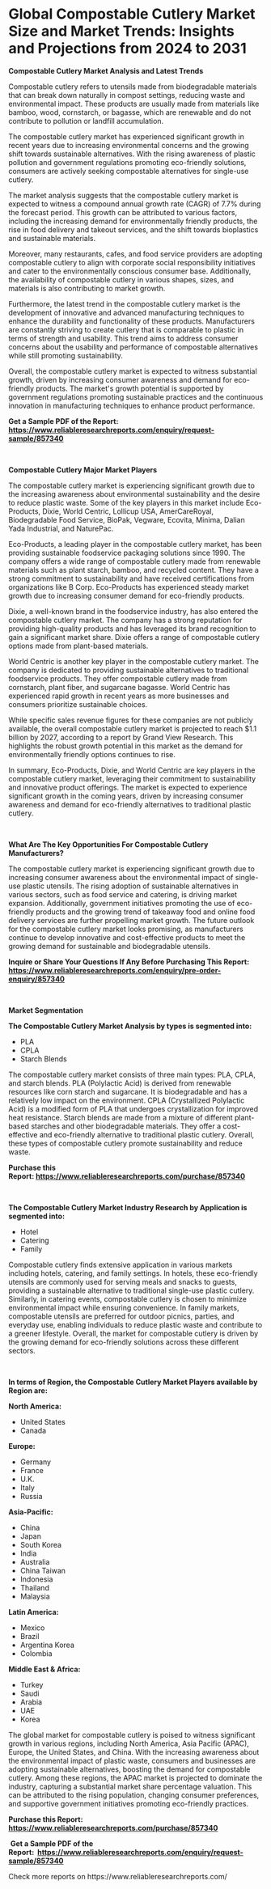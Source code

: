 <p><h1>Global Compostable Cutlery Market Size and Market Trends: Insights and Projections from 2024 to 2031</h1></p><p><strong>Compostable Cutlery Market Analysis and Latest Trends</strong></p>
<p><p>Compostable cutlery refers to utensils made from biodegradable materials that can break down naturally in compost settings, reducing waste and environmental impact. These products are usually made from materials like bamboo, wood, cornstarch, or bagasse, which are renewable and do not contribute to pollution or landfill accumulation.</p><p>The compostable cutlery market has experienced significant growth in recent years due to increasing environmental concerns and the growing shift towards sustainable alternatives. With the rising awareness of plastic pollution and government regulations promoting eco-friendly solutions, consumers are actively seeking compostable alternatives for single-use cutlery.</p><p>The market analysis suggests that the compostable cutlery market is expected to witness a compound annual growth rate (CAGR) of 7.7% during the forecast period. This growth can be attributed to various factors, including the increasing demand for environmentally friendly products, the rise in food delivery and takeout services, and the shift towards bioplastics and sustainable materials.</p><p>Moreover, many restaurants, cafes, and food service providers are adopting compostable cutlery to align with corporate social responsibility initiatives and cater to the environmentally conscious consumer base. Additionally, the availability of compostable cutlery in various shapes, sizes, and materials is also contributing to market growth.</p><p>Furthermore, the latest trend in the compostable cutlery market is the development of innovative and advanced manufacturing techniques to enhance the durability and functionality of these products. Manufacturers are constantly striving to create cutlery that is comparable to plastic in terms of strength and usability. This trend aims to address consumer concerns about the usability and performance of compostable alternatives while still promoting sustainability.</p><p>Overall, the compostable cutlery market is expected to witness substantial growth, driven by increasing consumer awareness and demand for eco-friendly products. The market's growth potential is supported by government regulations promoting sustainable practices and the continuous innovation in manufacturing techniques to enhance product performance.</p></p>
<p><strong>Get a Sample PDF of the Report:&nbsp; <a href="https://www.reliableresearchreports.com/enquiry/request-sample/857340">https://www.reliableresearchreports.com/enquiry/request-sample/857340</a></strong></p>
<p>&nbsp;</p>
<p><strong>Compostable Cutlery Major Market Players</strong></p>
<p><p>The compostable cutlery market is experiencing significant growth due to the increasing awareness about environmental sustainability and the desire to reduce plastic waste. Some of the key players in this market include Eco-Products, Dixie, World Centric, Lollicup USA, AmerCareRoyal, Biodegradable Food Service, BioPak, Vegware, Ecovita, Minima, Dalian Yada Industrial, and NaturePac. </p><p>Eco-Products, a leading player in the compostable cutlery market, has been providing sustainable foodservice packaging solutions since 1990. The company offers a wide range of compostable cutlery made from renewable materials such as plant starch, bamboo, and recycled content. They have a strong commitment to sustainability and have received certifications from organizations like B Corp. Eco-Products has experienced steady market growth due to increasing consumer demand for eco-friendly products.</p><p>Dixie, a well-known brand in the foodservice industry, has also entered the compostable cutlery market. The company has a strong reputation for providing high-quality products and has leveraged its brand recognition to gain a significant market share. Dixie offers a range of compostable cutlery options made from plant-based materials.</p><p>World Centric is another key player in the compostable cutlery market. The company is dedicated to providing sustainable alternatives to traditional foodservice products. They offer compostable cutlery made from cornstarch, plant fiber, and sugarcane bagasse. World Centric has experienced rapid growth in recent years as more businesses and consumers prioritize sustainable choices.</p><p>While specific sales revenue figures for these companies are not publicly available, the overall compostable cutlery market is projected to reach $1.1 billion by 2027, according to a report by Grand View Research. This highlights the robust growth potential in this market as the demand for environmentally friendly options continues to rise.</p><p>In summary, Eco-Products, Dixie, and World Centric are key players in the compostable cutlery market, leveraging their commitment to sustainability and innovative product offerings. The market is expected to experience significant growth in the coming years, driven by increasing consumer awareness and demand for eco-friendly alternatives to traditional plastic cutlery.</p></p>
<p>&nbsp;</p>
<p><strong>What Are The Key Opportunities For Compostable Cutlery Manufacturers?</strong></p>
<p><p>The compostable cutlery market is experiencing significant growth due to increasing consumer awareness about the environmental impact of single-use plastic utensils. The rising adoption of sustainable alternatives in various sectors, such as food service and catering, is driving market expansion. Additionally, government initiatives promoting the use of eco-friendly products and the growing trend of takeaway food and online food delivery services are further propelling market growth. The future outlook for the compostable cutlery market looks promising, as manufacturers continue to develop innovative and cost-effective products to meet the growing demand for sustainable and biodegradable utensils.</p></p>
<p><strong>Inquire or Share Your Questions If Any Before Purchasing This Report: <a href="https://www.reliableresearchreports.com/enquiry/pre-order-enquiry/857340">https://www.reliableresearchreports.com/enquiry/pre-order-enquiry/857340</a></strong></p>
<p>&nbsp;</p>
<p><strong>Market Segmentation</strong></p>
<p><strong>The Compostable Cutlery Market Analysis by types is segmented into:</strong></p>
<p><ul><li>PLA</li><li>CPLA</li><li>Starch Blends</li></ul></p>
<p><p>The compostable cutlery market consists of three main types: PLA, CPLA, and starch blends. PLA (Polylactic Acid) is derived from renewable resources like corn starch and sugarcane. It is biodegradable and has a relatively low impact on the environment. CPLA (Crystallized Polylactic Acid) is a modified form of PLA that undergoes crystallization for improved heat resistance. Starch blends are made from a mixture of different plant-based starches and other biodegradable materials. They offer a cost-effective and eco-friendly alternative to traditional plastic cutlery. Overall, these types of compostable cutlery promote sustainability and reduce waste.</p></p>
<p><strong>Purchase this Report:&nbsp;<a href="https://www.reliableresearchreports.com/purchase/857340">https://www.reliableresearchreports.com/purchase/857340</a></strong></p>
<p>&nbsp;</p>
<p><strong>The Compostable Cutlery Market Industry Research by Application is segmented into:</strong></p>
<p><ul><li>Hotel</li><li>Catering</li><li>Family</li></ul></p>
<p><p>Compostable cutlery finds extensive application in various markets including hotels, catering, and family settings. In hotels, these eco-friendly utensils are commonly used for serving meals and snacks to guests, providing a sustainable alternative to traditional single-use plastic cutlery. Similarly, in catering events, compostable cutlery is chosen to minimize environmental impact while ensuring convenience. In family markets, compostable utensils are preferred for outdoor picnics, parties, and everyday use, enabling individuals to reduce plastic waste and contribute to a greener lifestyle. Overall, the market for compostable cutlery is driven by the growing demand for eco-friendly solutions across these different sectors.</p></p>
<p>&nbsp;</p>
<p><strong>In terms of Region, the Compostable Cutlery Market Players available by Region are:</strong></p>
<p>
    <p> <strong> North America: </strong>
        <ul>
            <li>United States</li>
            <li>Canada</li>
        </ul>
        </p> 
    <p> <strong> Europe: </strong>
        <ul>
            <li>Germany</li>
            <li>France</li>
            <li>U.K.</li>
            <li>Italy</li>
            <li>Russia</li>
        </ul>
        </p> 
    <p> <strong> Asia-Pacific: </strong>
        <ul>
            <li>China</li>
            <li>Japan</li>
            <li>South Korea</li>
            <li>India</li>
            <li>Australia</li>
            <li>China Taiwan</li>
            <li>Indonesia</li>
            <li>Thailand</li>
            <li>Malaysia</li>
        </ul>
        </p> 
    <p> <strong> Latin America: </strong>
        <ul>
            <li>Mexico</li>
            <li>Brazil</li>
            <li>Argentina Korea</li>
            <li>Colombia</li>
        </ul>
        </p> 
    <p> <strong> Middle East & Africa: </strong>
        <ul>
            <li>Turkey</li>
            <li>Saudi</li>
            <li>Arabia</li>
            <li>UAE</li>
            <li>Korea</li>
        </ul>
    </p>
    </p>
<p><p>The global market for compostable cutlery is poised to witness significant growth in various regions, including North America, Asia Pacific (APAC), Europe, the United States, and China. With the increasing awareness about the environmental impact of plastic waste, consumers and businesses are adopting sustainable alternatives, boosting the demand for compostable cutlery. Among these regions, the APAC market is projected to dominate the industry, capturing a substantial market share percentage valuation. This can be attributed to the rising population, changing consumer preferences, and supportive government initiatives promoting eco-friendly practices.</p></p>
<p><strong>Purchase this Report: <a href="https://www.reliableresearchreports.com/purchase/857340">https://www.reliableresearchreports.com/purchase/857340</a></strong></p>
<p>&nbsp;<strong>Get a Sample PDF of the Report:&nbsp;&nbsp;<a href="https://www.reliableresearchreports.com/enquiry/request-sample/857340">https://www.reliableresearchreports.com/enquiry/request-sample/857340</a></strong></p>
<p><strong></strong></p>
<p>Check more reports on https://www.reliableresearchreports.com/</p>
